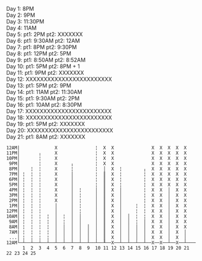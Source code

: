 Day  1: 8PM  
Day  2: 9PM  
Day  3: 11:30PM  
Day  4: 11AM  
Day  5: pt1:    2PM pt2: XXXXXXX  
Day  6: pt1: 9:30AM pt2:    12AM  
Day  7: pt1:    8PM pt2:  9:30PM  
Day  8: pt1:   12PM pt2:     5PM  
Day  9: pt1: 8:50AM pt2:  8:52AM  
Day 10: pt1:    5PM pt2:     8PM + 1  
Day 11: pt1:    9PM pt2: XXXXXXX  
Day 12: XXXXXXXXXXXXXXXXXXXXXXXX  
Day 13: pt1:    5PM pt2:     9PM  
Day 14: pt1:   11AM pt2: 11:30AM  
Day 15: pt1: 9:30AM pt2:     2PM  
Day 16: pt1:   10AM pt2:  8:30PM  
Day 17: XXXXXXXXXXXXXXXXXXXXXXXX  
Day 18: XXXXXXXXXXXXXXXXXXXXXXXX  
Day 19: pt1:    5PM pt2: XXXXXXX  
Day 20: XXXXXXXXXXXXXXXXXXXXXXXX  
Day 21: pt1:    8AM pt2: XXXXXXX

``` chart
12AM|             X              ¦  X  X              X  X  X  X  X              
11PM│       ╷     X              ¦  X  X              X  X  X  X  X              
10PM│       ¦     X              ¦  X  X              X  X  X  X  X              
 9PM│       ¦     X     ╷        ¦  X  X              X  X  X  X  X              
 8PM│    ¦  ¦     X     ¦        ¦  │  X  ¦        ╷  X  X  X  X  X              
 7PM│ ¦  ¦  ¦     X     │        ¦  ║  X  ¦        ¦  X  X  X  X  X              
 6PM│ ¦  ¦  ¦     X     │        ¦  ║  X  ¦        ¦  X  X  X  X  X              
 5PM│ ¦  ¦  ¦     X     │        ¦  ║  X  ¦        ¦  X  X  X  X  X              
 4PM│ ¦  ¦  ¦     X     │  ¦     │  ║  X  │        ¦  X  X  │  X  X              
 3PM│ ¦  ¦  ¦     X     │  ¦     │  ║  X  │        ¦  X  X  │  X  X              
 2PM│ ¦  ¦  ¦     X     │  ¦     │  ║  X  │        ¦  X  X  │  X  X              
 1PM│ ¦  ¦  ¦     │     │  ¦     │  ║  X  │     ¦  ¦  X  X  │  X  X             
12PM│ ¦  ¦  ¦     │     │  ¦     │  ║  X  │     ¦  ¦  X  X  │  X  X              
10AM│ ¦  ¦  ¦  ¦  │  ¦  │  │     │  ║  X  │  │  ¦  ¦  X  X  │  X  X              
 9AM│ ¦  ¦  ¦  ¦  │  ¦  │  │     │  ║  X  │  │  ¦  │  X  X  │  X  X              
 8AM│ ¦  ¦  ¦  ¦  │  │  │  │  │  │  ║  X  │  │  │  │  X  X  │  X  X               
 7AM| ¦  ¦  ¦  ¦  │  │  │  │  │  │  ║  X  │  │  │  │  X  X  │  X  │              
 ...│ ¦  ¦  ¦  ¦  │  │  │  │  │  │  ║  X  │  │  │  │  X  X  │  X  │              
12AM└─┴──┴──┴──┴──┴──┴──┴──┴──┴──┴──╨──X──┴──┴──┴──┴──X──X──┴──X──┴──────────────
      1  2  3  4  5  6  7  8  9  10 11 12 13 14 15 16 17 18 19 20 21 22 23 24 25 
```
